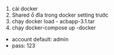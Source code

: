 1. cài docker
2. Shared ổ đĩa trong docker setting trước
3. chạy docker load - acbapp-3.1.tar
4. chạy docker-compose up -docker
* account default: admin
* pass: 123